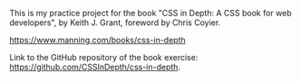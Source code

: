This is my practice project for the book "CSS in Depth: A CSS book for web developers", by Keith J. Grant, foreword by Chris Coyier.

https://www.manning.com/books/css-in-depth

Link to the GitHub repository of the book exercise: https://github.com/CSSInDepth/css-in-depth.
